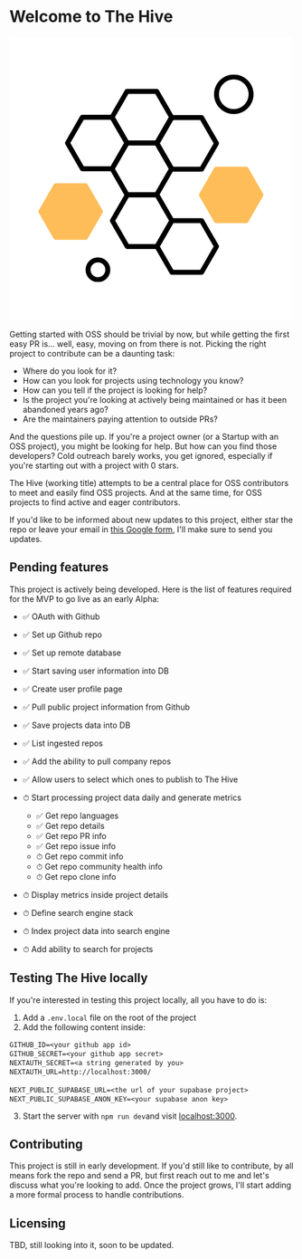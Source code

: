 # Welcome to The Hive

![The Hive](public/logo.png)

Getting started with OSS should be trivial by now, but while getting the first easy PR is... well, easy, moving on from there is not.
Picking the right project to contribute can be a daunting task:

- Where do you look for it?
- How can you look for projects using technology you know?
- How can you tell if the project is looking for help?
- Is the project you're looking at actively being maintained or has it been abandoned years ago?
- Are the maintainers paying attention to outside PRs?

And the questions pile up.
If you're a project owner (or a Startup with an OSS project), you might be looking for help. But how can you find those developers? Cold outreach barely works, you get ignored, especially if you're starting out with a project with 0 stars.

The Hive (working title) attempts to be a central place for OSS contributors to meet and easily find OSS projects.
And at the same time, for OSS projects to find active and eager contributors.

If you'd like to be informed about new updates to this project, either star the repo or leave your email in [this Google form](https://docs.google.com/forms/d/e/1FAIpQLSdwvdUDA15eVZ0B8lf4b4XsXRmTdMwBAXBEqMAwLFo0LvOUPQ/viewform1), I'll make sure to send you updates.

## Pending features

This project is actively being developed. Here is the list of features required for the MVP to go live as an early Alpha:

- ✅ OAuth with Github
- ✅ Set up Github repo
- ✅ Set up remote database
- ✅ Start saving user information into DB
- ✅ Create user profile page
- ✅ Pull public project information from Github
- ✅ S‍ave projects data into DB
- ✅ List ingested repos 
- ✅ Add the ability to pull company repos
- ✅ Allow users to select which ones to publish to The Hive
- ⏱ Start processing project data daily and generate metrics
   - ✅ Get repo languages
   - ✅ Get repo details
   - ✅ Get repo PR info
   - ✅ Get repo issue info
   - ⏱ Get repo commit info
   - ⏱ Get repo community health info
   - ⏱ Get repo clone info

- ⏱ Display metrics inside project details
- ⏱ Define search engine stack
- ⏱ Index project data into search engine
- ⏱ Add ability to search for projects

## Testing The Hive locally

If you're interested in testing this project locally, all you have to do is:

1. Add a `.env.local` file on the root of the project
2. Add the following content inside:

```
GITHUB_ID=<your github app id>
GITHUB_SECRET=<your github app secret>
NEXTAUTH_SECRET=<a string generated by you>
NEXTAUTH_URL=http://localhost:3000/

NEXT_PUBLIC_SUPABASE_URL=<the url of your supabase project>
NEXT_PUBLIC_SUPABASE_ANON_KEY=<your supabase anon key>
```
3. Start the server with `npm run dev`and visit [localhost:3000](http://localhost:3000).

## Contributing

This project is still in early development. If you'd still like to contribute, by all means fork the repo and send a PR, but first reach out to me and let's discuss what you're looking to add.
Once the project grows, I'll start adding a more formal process to handle contributions.

## Licensing

TBD, still looking into it, soon to be updated.
